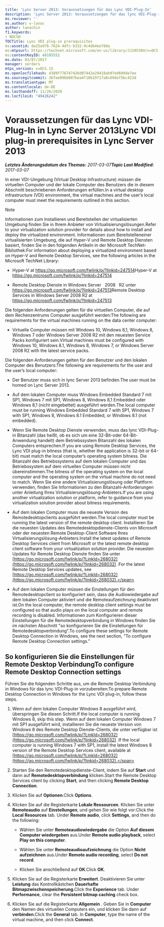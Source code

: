 ```yaml
---
title: 'Lync Server 2013: Voraussetzungen für das Lync VDI-Plug-In'
description: 'Lync Server 2013: Voraussetzungen für das lync VDI-Plug-in.'
ms.reviewer: ''
ms.author: v-lanac
author: lanachin
f1.keywords:
- NOCSH
TOCTitle: Lync VDI plug-in prerequisites
ms:assetid: da25a976-7624-4dfc-b332-9c4db4ee78da
ms:mtpsurl: https://technet.microsoft.com/en-us/library/JJ205304(v=OCS.15)
ms:contentKeyID: 48185552
ms.date: 03/07/2017
manager: serdars
mtps_version: v=OCS.15
ms.openlocfilehash: 4389f776747426d07442e29418ab97e9609de7ee
ms.sourcegitcommit: 36fee89bb887bea4f18b19f17a8c69daf5bc423d
ms.translationtype: MT
ms.contentlocale: de-DE
ms.lasthandoff: 11/26/2020
ms.locfileid: "49426242"
---
```

# <a name="lync-vdi-plug-in-prerequisites-in-lync-server-2013"></a><span data-ttu-id="76ae3-103">Voraussetzungen für das Lync VDI-Plug-In in Lync Server 2013</span><span class="sxs-lookup"><span data-stu-id="76ae3-103">Lync VDI plug-in prerequisites in Lync Server 2013</span></span>

<div data-xmlns="http://www.w3.org/1999/xhtml">

<div class="topic" data-xmlns="http://www.w3.org/1999/xhtml" data-msxsl="urn:schemas-microsoft-com:xslt" data-cs="https://msdn.microsoft.com/">

<div data-asp="https://msdn2.microsoft.com/asp">



</div>

<div id="mainSection">

<div id="mainBody"><span data-ttu-id="76ae3-104">

<span> </span></span><span class="sxs-lookup"><span data-stu-id="76ae3-104">

<span> </span></span></span>

<span data-ttu-id="76ae3-105">_**Letztes Änderungsdatum des Themas:** 2017-03-07_</span><span class="sxs-lookup"><span data-stu-id="76ae3-105">_**Topic Last Modified:** 2017-03-07_</span></span>

<span data-ttu-id="76ae3-106">In einer VDI-Umgebung (Virtual Desktop Infrastructure) müssen die virtuellen Computer und der lokale Computer des Benutzers die in diesem Abschnitt beschriebenen Anforderungen erfüllen.</span><span class="sxs-lookup"><span data-stu-id="76ae3-106">In a virtual desktop infrastructure (VDI) environment, the virtual machines and the user’s local computer must meet the requirements outlined in this section.</span></span>

<div>


> [!NOTE]  
> <span data-ttu-id="76ae3-107">Informationen zum Installieren und Bereitstellen der virtualisierten Umgebung finden Sie in Ihrem Anbieter von Virtualisierungslösungen.</span><span class="sxs-lookup"><span data-stu-id="76ae3-107">Refer to your virtualization solution provider for details about how to install and deploy the virtualized environment.</span></span> <span data-ttu-id="76ae3-108">Informationen zum Bereitstelleneiner virtualisierten Umgebung, die auf Hyper-V und Remote Desktop Diensten basiert, finden Sie in den folgenden Artikeln in der Microsoft TechNet-Bibliothek:</span><span class="sxs-lookup"><span data-stu-id="76ae3-108">For information about deploying a virtualized environment based on Hyper-V and Remote Desktop Services, see the following articles in the Microsoft TechNet Library:</span></span> 
> <UL>
> <LI>
> <P><span data-ttu-id="76ae3-109">Hyper-V at <A class=uri href="https://go.microsoft.com/fwlink/p/?linkid=247514">https://go.microsoft.com/fwlink/p/?linkid=247514</A></span><span class="sxs-lookup"><span data-stu-id="76ae3-109">Hyper-V at <A class=uri href="https://go.microsoft.com/fwlink/p/?linkid=247514">https://go.microsoft.com/fwlink/p/?linkid=247514</A></span></span></P>
> <LI>
> <P><span data-ttu-id="76ae3-110">Remote Desktop Dienste in Windows Server &nbsp; 2008 &nbsp; R2 unter <A class=uri href="https://go.microsoft.com/fwlink/p/?linkid=247513">https://go.microsoft.com/fwlink/p/?linkid=247513</A></span><span class="sxs-lookup"><span data-stu-id="76ae3-110">Remote Desktop Services in Windows Server&nbsp;2008&nbsp;R2 at <A class=uri href="https://go.microsoft.com/fwlink/p/?linkid=247513">https://go.microsoft.com/fwlink/p/?linkid=247513</A></span></span></P></LI></UL>



</div>

<span data-ttu-id="76ae3-111">Die folgenden Anforderungen gelten für die virtuellen Computer, die auf dem Rechenzentrums Computer ausgeführt werden:</span><span class="sxs-lookup"><span data-stu-id="76ae3-111">The following are requirements for the virtual machines running on the data center computer:</span></span>

  - <span data-ttu-id="76ae3-112">Virtuelle Computer müssen mit Windows 10, Windows 8,1, Windows 8, Windows 7 oder Windows Server 2008 R2 mit den neuesten Service Packs konfiguriert sein.</span><span class="sxs-lookup"><span data-stu-id="76ae3-112">Virtual machines must be configured with Windows 10, Windows 8.1, Windows 8, Windows 7, or Windows Server 2008 R2 with the latest service packs.</span></span>

<span data-ttu-id="76ae3-113">Die folgenden Anforderungen gelten für den Benutzer und den lokalen Computer des Benutzers:</span><span class="sxs-lookup"><span data-stu-id="76ae3-113">The following are requirements for the user and the user’s local computer:</span></span>

  - <span data-ttu-id="76ae3-114">Der Benutzer muss sich in lync Server 2013 befinden.</span><span class="sxs-lookup"><span data-stu-id="76ae3-114">The user must be homed on Lync Server 2013.</span></span>

  - <span data-ttu-id="76ae3-115">Auf dem lokalen Computer muss Windows Embedded Standard 7 mit SP1, Windows 7 mit SP1, Windows 8, Windows 8,1 Embedded oder Windows 8,1 (nicht eingebettet) ausgeführt werden.</span><span class="sxs-lookup"><span data-stu-id="76ae3-115">The local computer must be running Windows Embedded Standard 7 with SP1, Windows 7 with SP1, Windows 8, Windows 8.1 Embedded, or Windows 8.1 (not embedded).</span></span>

  - <span data-ttu-id="76ae3-116">Wenn Sie Remote Desktop Dienste verwenden, muss das lync VDI-Plug-in Bitanzahl (das heißt, ob es sich um eine 32-Bit-oder 64-Bit-Anwendung handelt) dem Betriebssystem Bitanzahl des lokalen Computers entsprechen.</span><span class="sxs-lookup"><span data-stu-id="76ae3-116">If you are using Remote Desktop Services, the Lync VDI plug-in bitness (that is, whether the application is 32-bit or 64-bit) must match the local computer’s operating system bitness.</span></span> <span data-ttu-id="76ae3-117">Die Bitanzahl des Betriebssystems auf dem lokalen Computer und das Betriebssystem auf dem virtuellen Computer müssen nicht übereinstimmen.</span><span class="sxs-lookup"><span data-stu-id="76ae3-117">The bitness of the operating system on the local computer and the operating system on the virtual machine do not need to match.</span></span> <span data-ttu-id="76ae3-118">Wenn Sie eine andere Virtualisierungslösung oder Plattform verwenden, finden Sie Informationen zu den Bitanzahl-Anforderungen unter Anleitung Ihres Virtualisierungslösung-Anbieters.</span><span class="sxs-lookup"><span data-stu-id="76ae3-118">If you are using another virtualization solution or platform, refer to guidance from your virtualization solution provider about bitness requirements.</span></span>

  - <span data-ttu-id="76ae3-119">Auf dem lokalen Computer muss die neueste Version des Remotedesktopclients ausgeführt werden.</span><span class="sxs-lookup"><span data-stu-id="76ae3-119">The local computer must be running the latest version of the remote desktop client.</span></span> <span data-ttu-id="76ae3-120">Installieren Sie die neuesten Updates des Remotedesktopdienste-Clients von Microsoft oder der neuesten Remote Desktop-Client Software Ihres Virtualisierungslösung-Anbieters.</span><span class="sxs-lookup"><span data-stu-id="76ae3-120">Install the latest updates of Remote Desktop Services client from Microsoft or the latest remote desktop client software from your virtualization solution provider.</span></span> <span data-ttu-id="76ae3-121">Die neuesten Updates für Remote Desktop Dienste finden Sie unter [https://go.microsoft.com/fwlink/p/?LinkId=268032](https://go.microsoft.com/fwlink/p/?linkid=268032) .</span><span class="sxs-lookup"><span data-stu-id="76ae3-121">For the latest Remote Desktop Services updates, see [https://go.microsoft.com/fwlink/p/?LinkId=268032](https://go.microsoft.com/fwlink/p/?linkid=268032).</span></span>

  - <span data-ttu-id="76ae3-122">Auf dem lokalen Computer müssen die Einstellungen für den Remotedesktopclient so konfiguriert sein, dass die Audiowiedergabe auf dem lokalen Computer aktiviert und die Remoteaufzeichnung deaktiviert ist.</span><span class="sxs-lookup"><span data-stu-id="76ae3-122">On the local computer, the remote desktop client settings must be configured so that audio plays on the local computer and remote recording is disabled.</span></span> <span data-ttu-id="76ae3-123">Informationen zum Konfigurieren dieser Einstellungen für die Remotedesktopverbindung in Windows finden Sie im nächsten Abschnitt "so konfigurieren Sie die Einstellungen für Remotedesktopverbindung".</span><span class="sxs-lookup"><span data-stu-id="76ae3-123">To configure these settings for Remote Desktop Connection in Windows, see the next section, "To configure Remote Desktop Connection settings."</span></span>

<div>

## <a name="to-configure-remote-desktop-connection-settings"></a><span data-ttu-id="76ae3-124">So konfigurieren Sie die Einstellungen für Remote Desktop Verbindung</span><span class="sxs-lookup"><span data-stu-id="76ae3-124">To configure Remote Desktop Connection settings</span></span>

<span data-ttu-id="76ae3-125">Führen Sie die folgenden Schritte aus, um die Remote Desktop Verbindung in Windows für das lync VDI-Plug-in vorzubereiten:</span><span class="sxs-lookup"><span data-stu-id="76ae3-125">To prepare Remote Desktop Connection in Windows for the Lync VDI plug-in, follow these steps.</span></span>

1.  <span data-ttu-id="76ae3-126">Wenn auf dem lokalen Computer Windows 8 ausgeführt wird, überspringen Sie diesen Schritt.</span><span class="sxs-lookup"><span data-stu-id="76ae3-126">If the local computer is running Windows 8, skip this step.</span></span> <span data-ttu-id="76ae3-127">Wenn auf dem lokalen Computer Windows 7 mit SP1 ausgeführt wird, installieren Sie die neueste Version von Windows 8 des Remote Desktop Dienste-Clients, die unter verfügbar ist [https://go.microsoft.com/fwlink/p/?LinkId=268032](https://go.microsoft.com/fwlink/p/?linkid=268032) .</span><span class="sxs-lookup"><span data-stu-id="76ae3-127">If the local computer is running Windows 7 with SP1, install the latest Windows 8 version of the Remote Desktop Services client, available at [https://go.microsoft.com/fwlink/p/?LinkId=268032](https://go.microsoft.com/fwlink/p/?linkid=268032).</span></span>

2.  <span data-ttu-id="76ae3-128">Starten Sie den Remotedesktopdienste-Client, indem Sie auf **Start** und dann auf **Remotedesktopverbindung** klicken.</span><span class="sxs-lookup"><span data-stu-id="76ae3-128">Start the Remote Desktop Services client by clicking **Start**, and then clicking **Remote Desktop Connection**.</span></span>

3.  <span data-ttu-id="76ae3-129">Klicken Sie auf **Optionen**.</span><span class="sxs-lookup"><span data-stu-id="76ae3-129">Click **Options**.</span></span>

4.  <span data-ttu-id="76ae3-130">Klicken Sie auf die Registerkarte **Lokale Ressourcen**. Klicken Sie unter **Remoteaudio** auf **Einstellungen**, und gehen Sie wie folgt vor:</span><span class="sxs-lookup"><span data-stu-id="76ae3-130">Click the **Local Resources** tab. Under **Remote audio**, click **Settings**, and then do the following:</span></span>
    
      - <span data-ttu-id="76ae3-131">Wählen Sie unter **Remoteaudiowiedergabe** die Option **Auf diesem Computer wiedergeben** aus.</span><span class="sxs-lookup"><span data-stu-id="76ae3-131">Under **Remote audio playback**, select **Play on this computer**.</span></span>
    
      - <span data-ttu-id="76ae3-132">Wählen Sie unter **Remoteaudioaufzeichnung** die Option **Nicht aufzeichnen** aus.</span><span class="sxs-lookup"><span data-stu-id="76ae3-132">Under **Remote audio recording**, select **Do not record**.</span></span>
    
      - <span data-ttu-id="76ae3-133">Klicken Sie anschließend auf **OK**.</span><span class="sxs-lookup"><span data-stu-id="76ae3-133">Click **OK**.</span></span>

5.  <span data-ttu-id="76ae3-134">Klicken Sie auf die Registerkarte **Erweitert**. Deaktivieren Sie unter **Leistung** das Kontrollkästchen **Dauerhafte Bitmapzwischenspeicherung**.</span><span class="sxs-lookup"><span data-stu-id="76ae3-134">Click the **Experience** tab. Under **Performance**, clear the **Persistent bitmap caching** check box.</span></span>

6.  <span data-ttu-id="76ae3-135">Klicken Sie auf die Registerkarte **Allgemein** . Geben Sie in **Computer** den Namen des virtuellen Computers ein, und klicken Sie dann auf **verbinden**.</span><span class="sxs-lookup"><span data-stu-id="76ae3-135">Click the **General** tab. In **Computer**, type the name of the virtual machine, and then click **Connect**.</span></span>

<span data-ttu-id="76ae3-136"></div>

</div>

<span> </span>

</div>

</div>

</span><span class="sxs-lookup"><span data-stu-id="76ae3-136"></div>

</div>

<span> </span>

</div>

</div>

</span></span></div>

